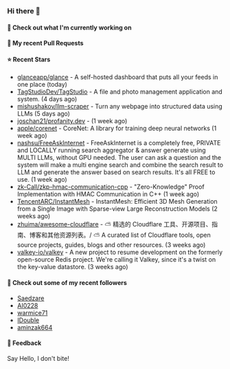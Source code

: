 ### Hi there 👋

#### 👷 Check out what I'm currently working on

#### 🔨 My recent Pull Requests


#### ⭐ Recent Stars

- [glanceapp/glance](https://github.com/glanceapp/glance) - A self-hosted dashboard that puts all your feeds in one place (today)
- [TagStudioDev/TagStudio](https://github.com/TagStudioDev/TagStudio) - A file and photo management application and system. (4 days ago)
- [mishushakov/llm-scraper](https://github.com/mishushakov/llm-scraper) - Turn any webpage into structured data using LLMs (5 days ago)
- [joschan21/profanity.dev](https://github.com/joschan21/profanity.dev) -  (1 week ago)
- [apple/corenet](https://github.com/apple/corenet) - CoreNet: A library for training deep neural networks (1 week ago)
- [nashsu/FreeAskInternet](https://github.com/nashsu/FreeAskInternet) - FreeAskInternet is a completely free, PRIVATE and LOCALLY running search aggregator &amp; answer generate using MULTI LLMs, without GPU needed. The user can ask a question and the system will  make a multi engine search and combine the search result to LLM and generate the answer based on search results. It&#39;s all FREE to use.  (1 week ago)
- [zk-Call/zkp-hmac-communication-cpp](https://github.com/zk-Call/zkp-hmac-communication-cpp) - &#34;Zero-Knowledge&#34; Proof Implementation with HMAC Communication in C&#43;&#43; (1 week ago)
- [TencentARC/InstantMesh](https://github.com/TencentARC/InstantMesh) - InstantMesh: Efficient 3D Mesh Generation from a Single Image with Sparse-view Large Reconstruction Models (2 weeks ago)
- [zhuima/awesome-cloudflare](https://github.com/zhuima/awesome-cloudflare) - ⛅️ 精选的 Cloudflare 工具、开源项目、指南、博客和其他资源列表。/ ⛅️ A curated list of Cloudflare tools, open source projects, guides, blogs and other resources. (3 weeks ago)
- [valkey-io/valkey](https://github.com/valkey-io/valkey) - A new project to resume development on the formerly open-source Redis project. We&#39;re calling it Valkey, since it&#39;s a twist on the key-value datastore. (3 weeks ago)

#### 👯 Check out some of my recent followers

- [Saedzare](https://github.com/Saedzare)
- [AI0228](https://github.com/AI0228)
- [warmice71](https://github.com/warmice71)
- [IDouble](https://github.com/IDouble)
- [aminzak664](https://github.com/aminzak664)

#### 💬 Feedback

Say Hello, I don't bite!